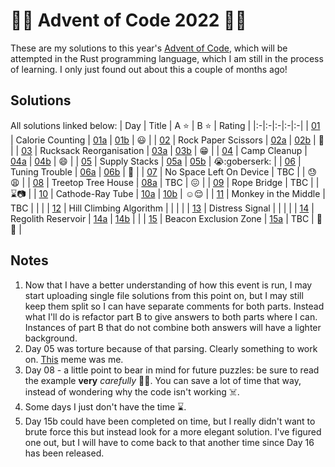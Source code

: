 # :gift::christmas_tree: Advent of Code 2022 :christmas_tree::sparkles:

These are my solutions to this year's [Advent of Code](https://adventofcode.com/2022/), which will be attempted in the Rust programming language, which I am still in the process of learning. I only just found out about this a couple of months ago!

## Solutions

All solutions linked below:
| Day | Title | A :star: | B :star: | Rating |
|:-|:-|:-|:-|:-|
| [01](https://adventofcode.com/2022/day/1)  | Calorie Counting        | [01a](./day01a/src/main.rs) | [01b](./day01b/src/main.rs) | :smiley:                 |
| [02](https://adventofcode.com/2022/day/2)  | Rock Paper Scissors     | [02a](./day02a/src/main.rs) | [02b](./day02b/src/main.rs) | :thinking:               |
| [03](https://adventofcode.com/2022/day/3)  | Rucksack Reorganisation | [03a](./day03a/src/main.rs) | [03b](./day03b/src/main.rs) | :grin:                   |
| [04](https://adventofcode.com/2022/day/4)  | Camp Cleanup            | [04a](./day04a/src/main.rs) | [04b](./day04b/src/main.rs) | :smile:                  |
| [05](https://adventofcode.com/2022/day/5)  | Supply Stacks           | [05a](./day05a/src/main.rs) | [05b](./day05b/src/main.rs) | :sob::goberserk:         |
| [06](https://adventofcode.com/2022/day/6)  | Tuning Trouble          | [06a](./day06a/src/main.rs) | [06b](./day06b/src/main.rs) | :hugs:                   |
| [07](https://adventofcode.com/2022/day/7)  | No Space Left On Device | TBC                         |                             | :sweat::weary:           |
| [08](https://adventofcode.com/2022/day/8)  | Treetop Tree House      | [08a](./day08a/src/main.rs) | TBC                         | :confounded:             |
| [09](https://adventofcode.com/2022/day/9)  | Rope Bridge             | TBC                         |                             | :hourglass::camera:      |
| [10](https://adventofcode.com/2022/day/10) | Cathode-Ray Tube        | [10a](./day10a/src/main.rs) | [10b](./day10b/src/main.rs) | :relaxed::relieved:      |
| [11](https://adventofcode.com/2022/day/11) | Monkey in the Middle    | TBC                         |                             |                          |
| [12](https://adventofcode.com/2022/day/12) | Hill Climbing Algorithm |                             |                             |                          |
| [13](https://adventofcode.com/2022/day/13) | Distress Signal         |                             |                             |                          |
| [14](https://adventofcode.com/2022/day/14) | Regolith Reservoir      | [14a](./day14a/src/main.rs) | [14b](./day14b/src/main.rs) |                          |
| [15](https://adventofcode.com/2022/day/15) | Beacon Exclusion Zone   | [15a](./day15a/src/main.rs) | TBC                         | :thinking::monocle_face: |

## Notes

1. Now that I have a better understanding of how this event is run, I may start uploading single file solutions from this point on, but I may still keep them split so I can have separate comments for both parts. Instead what I'll do is refactor part B to give answers to both parts where I can. Instances of part B that do not combine both answers will have a lighter background.
1. Day 05 was torture because of that parsing. Clearly something to work on. [This](https://www.reddit.com/r/adventofcode/comments/zd1hqy/2022_day_5_i_know_i_am_overthinking_it/) meme was me.
1. Day 08 - a little point to bear in mind for future puzzles: be sure to read the example **very** *carefully* :man_facepalming:. You can save a lot of time that way, instead of wondering why the code isn't working :skull_and_crossbones:.
1. Some days I just don't have the time :hourglass:.
1. Day 15b could have been completed on time, but I really didn't want to brute force this but instead look for a more elegant solution. I've figured one out, but I will have to come back to that another time since Day 16 has been released.
